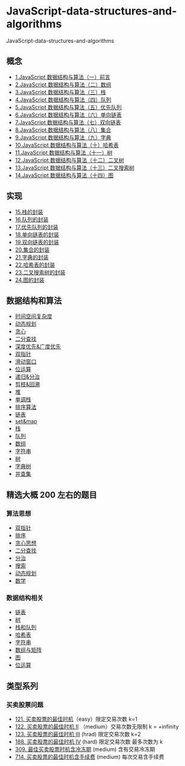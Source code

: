 # JavaScript-data-structures-and-algorithms

JavaScript-data-structures-and-algorithms

## 概念

- [1.JavaScript 数据结构与算法（一）前言](https://github.com/ChickenDreamFactory/JavaScript-data-structures-and-algorithms/issues/1)
- [2.JavaScript 数据结构与算法（二）数组](https://github.com/ChickenDreamFactory/JavaScript-data-structures-and-algorithms/issues/2)
- [3.JavaScript 数据结构与算法（三）栈](https://github.com/ChickenDreamFactory/JavaScript-data-structures-and-algorithms/issues/3)
- [4.JavaScript 数据结构与算法（四）队列](https://github.com/ChickenDreamFactory/JavaScript-data-structures-and-algorithms/issues/4)
- [5.JavaScript 数据结构与算法（五）优先队列](https://github.com/ChickenDreamFactory/JavaScript-data-structures-and-algorithms/issues/5)
- [6.JavaScript 数据结构与算法（六）单向链表](https://github.com/ChickenDreamFactory/JavaScript-data-structures-and-algorithms/issues/6)
- [7.JavaScript 数据结构与算法（七）双向链表](https://github.com/ChickenDreamFactory/JavaScript-data-structures-and-algorithms/issues/7)
- [8.JavaScript 数据结构与算法（八）集合](https://github.com/ChickenDreamFactory/JavaScript-data-structures-and-algorithms/issues/8)
- [9.JavaScript 数据结构与算法（九）字典](https://github.com/ChickenDreamFactory/JavaScript-data-structures-and-algorithms/issues/9)
- [10.JavaScript 数据结构与算法（十）哈希表](https://github.com/ChickenDreamFactory/JavaScript-data-structures-and-algorithms/issues/10)
- [11.JavaScript 数据结构与算法（十一）树](https://github.com/ChickenDreamFactory/JavaScript-data-structures-and-algorithms/issues/11)
- [12.JavaScript 数据结构与算法（十二）二叉树](https://github.com/ChickenDreamFactory/JavaScript-data-structures-and-algorithms/issues/12)
- [13.JavaScript 数据结构与算法（十三）二叉搜索树](https://github.com/ChickenDreamFactory/JavaScript-data-structures-and-algorithms/issues/13)
- [14.JavaScript 数据结构与算法（十四）图](https://github.com/ChickenDreamFactory/JavaScript-data-structures-and-algorithms/issues/14)

## 实现

- [15.栈的封装](https://github.com/ChickenDreamFactory/JavaScript-data-structures-and-algorithms/issues/15)
- [16.队列的封装](https://github.com/ChickenDreamFactory/JavaScript-data-structures-and-algorithms/issues/16)
- [17.优先队列的封装](https://github.com/ChickenDreamFactory/JavaScript-data-structures-and-algorithms/issues/17)
- [18.单向链表的封装](https://github.com/ChickenDreamFactory/JavaScript-data-structures-and-algorithms/issues/18)
- [19.双向链表的封装](https://github.com/ChickenDreamFactory/JavaScript-data-structures-and-algorithms/issues/19)
- [20.集合的封装](https://github.com/ChickenDreamFactory/JavaScript-data-structures-and-algorithms/issues/20)
- [21.字典的封装](https://github.com/ChickenDreamFactory/JavaScript-data-structures-and-algorithms/issues/21)
- [22.哈希表的封装](https://github.com/ChickenDreamFactory/JavaScript-data-structures-and-algorithms/issues/22)
- [23.二叉搜索树的封装](https://github.com/ChickenDreamFactory/JavaScript-data-structures-and-algorithms/issues/23)
- [24.图的封装](https://github.com/ChickenDreamFactory/JavaScript-data-structures-and-algorithms/issues/24)

## 数据结构和算法

- [时间空间复杂度]()
- [动态规划]()
- [贪心]()
- [二分查找]()
- [深度优先&广度优先]()
- [双指针]()
- [滑动窗口]()
- [位运算]()
- [递归&分治]()
- [剪枝&回溯]()
- [堆]()
- [单调栈]()
- [排序算法]()
- [链表]()
- [set&map]()
- [栈]()
- [队列]()
- [数组]()
- [字符串]()
- [树]()
- [字典树]()
- [并查集]()

## 精选大概 200 左右的题目

### 算法思想

- [双指针]()
- [排序]()
- [贪心思想]()
- [二分查找]()
- [分治]()
- [搜索]()
- [动态规划]()
- [数学]()

### 数据结构相关

- [链表]()
- [树]()
- [栈和队列]()
- [哈希表]()
- [字符串]()
- [数组与矩阵]()
- [图]()
- [位运算]()

## 类型系列

### 买卖股票问题

- [121. 买卖股票的最佳时机]()（easy）限定交易次数 k=1
- [122. 买卖股票的最佳时机 II]() （medium）交易次数无限制 k = +infinity
- [123. 买卖股票的最佳时机 III]() (hrad) 限定交易次数 k=2
- [188. 买卖股票的最佳时机 IV]() (hard) 限定交易次数 最多次数为 k
- [309. 最佳买卖股票时机含冷冻期]() (medium) 含有交易冷冻期
- [714. 买卖股票的最佳时机含手续费]() (medium) 每次交易含手续费




